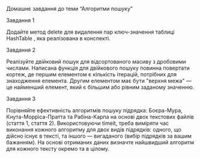 Домашнє завдання до теми “Алгоритми пошуку”

Завдання 1

Додайте метод delete для видалення пар ключ-значення таблиці HashTable , яка реалізована в конспекті.

Завдання 2

Реалізуйте двійковий пошук для відсортованого масиву з дробовими числами. Написана функція для двійкового пошуку повинна повертати кортеж, де першим елементом є кількість ітерацій, потрібних для знаходження елемента. Другим елементом має бути "верхня межа" — це найменший елемент, який є більшим або рівним заданому значенню.

Завдання 3

Порівняйте ефективність алгоритмів пошуку підрядка: Боєра-Мура, Кнута-Морріса-Пратта та Рабіна-Карпа на основі двох текстових файлів (стаття 1, стаття 2). Використовуючи timeit, треба виміряти час виконання кожного алгоритму для двох видів підрядків: одного, що дійсно існує в тексті, та іншого — вигаданого (вибір підрядків за вашим бажанням). На основі отриманих даних визначте найшвидший алгоритм для кожного тексту окремо та в цілому.
